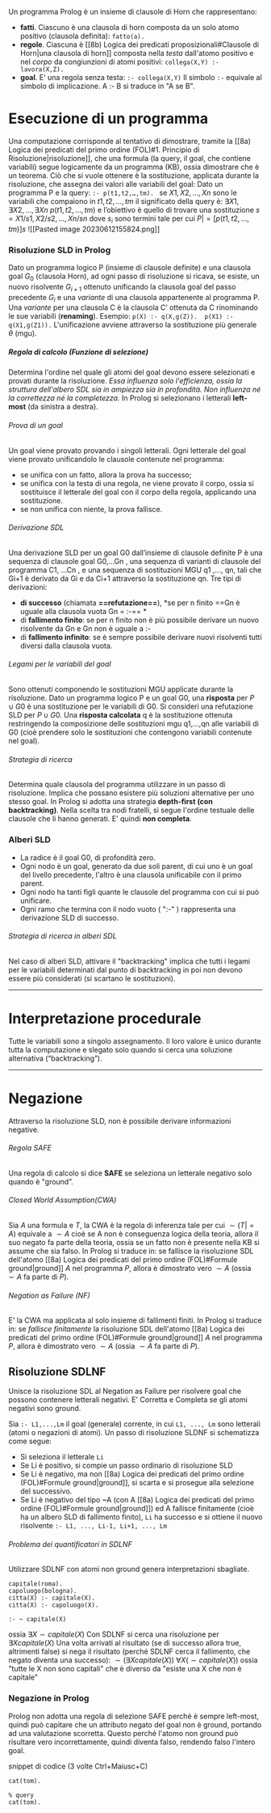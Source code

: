 Un programma Prolog è un insieme di clausole di Horn che rappresentano:
- **fatti**. Ciascuno è una clausola di horn composta da un solo atomo positivo (clausola definita):
  ```fatto(a).```
- **regole**. Ciascuna è [[8b) Logica dei predicati proposizionali#Clausole di Horn|una clausola di horn]] composta nella *testa* dall'atomo positivo e nel *corpo* da congiunzioni di atomi positivi:
  ```collega(X,Y) :- lavora(X,Z).```
- **goal**. E' una regola senza testa:
  ```:- collega(X,Y)```
  Il simbolo ```:-``` equivale al simbolo di implicazione. A :- B si traduce in "A se B".

# Esecuzione di un programma
Una computazione corrisponde al tentativo di dimostrare, tramite la [[8a) Logica dei predicati del primo ordine (FOL)#1. Principio di Risoluzione|risoluzione]], che una formula (la query, il goal, che contiene variabili) segue logicamente da un programma (KB), ossia dimostrare che è un teorema. Ciò che si vuole ottenere è la sostituzione, applicata durante la risoluzione, che assegna dei valori alle variabili del goal:
	Dato un programma P e la query: 
	```:- p(t1,t2,…,tm). ```
	se $X1,X2,…,Xn$ sono le variabili che compaiono in $t1,t2,…,tm$ il significato della query è: 
	$\exists X1,\exists X2,…,\exists Xn\ p(t1,t2,…,tm)$
	 e l’obiettivo è quello di trovare una sostituzione $s = {X1/s1,X2/s2,…,Xn/sn}$ dove $s_i$ sono termini tale per cui $P |= [p(t1,t2,…,tm)]s$
![[Pasted image 20230612155824.png]]

### Risoluzione SLD in Prolog
Dato un programma logico P (insieme di clausole definite) e una clausola goal $G_0$ (clausola Horn), ad ogni passo di risoluzione si ricava, se esiste, un nuovo risolvente $G_{i+1}$ ottenuto unificando la clausola goal del passo precedente $G_i$ e una *variante* di una clausola appartenente al programma P.
	Una *variante* per una clausola C è la clausola C’ ottenuta da C rinominando le sue variabili (**renaming**). Esempio: 
	```p(X) :- q(X,g(Z)). 
	p(X1) :- q(X1,g(Z1)).```
L'unificazione avviene attraverso la sostituzione più generale $\theta$ (mgu).

##### Regola di calcolo (Funzione di selezione)
Determina l'ordine nel quale gli atomi del goal devono essere selezionati e provati durante la risoluzione.
*Essa influenza solo l'efficienza, ossia la struttura dell'albero SDL sia in ampiezza sia in profondità. Non influenza né la correttezza né la completezza.*
In Prolog si selezionano i letterali **left-most** (da sinistra a destra).
###### Prova di un goal
Un goal viene provato provando i singoli letterali.
Ogni letterale del goal viene provato unificandolo le clausole contenute nel programma: 
- se unifica con un fatto, allora la prova ha successo; 
- se unifica con la testa di una regola, ne viene provato il corpo, ossia si sostituisce il letterale del goal con il corpo della regola, applicando una sostituzione.
- se non unifica con niente, la prova fallisce.

###### Derivazione SDL
Una derivazione SLD per un goal G0 dall’insieme di clausole definite P è una sequenza di clausole goal G0,…Gn , una sequenza di varianti di clausole del programma C1, …Cn , e una sequenza di sostituzioni MGU q1 ,…, qn,  tali che Gi+1 è derivato da Gi e da Ci+1 attraverso la sostituzione qn.
Tre tipi di derivazioni:
- **di successo** (chiamata **==refutazione==**), *se per n finito ==Gn è uguale alla clausola vuota Gn = :-== *
- di **fallimento finito**: se per n finito non è più possibile derivare un nuovo risolvente da Gn e Gn non è uguale a :- 
- di **fallimento infinito**: se è sempre possibile derivare nuovi risolventi tutti diversi dalla clausola vuota.

###### Legami per le variabili del goal
Sono ottenuti componendo le sostituzioni MGU applicate durante la risoluzione.
Dato un programma logico P e un goal G0, una **risposta** per $P\cup {G0}$ è una sostituzione per le variabili di G0.
Si consideri una refutazione SLD per $P\cup {G0}$. Una **risposta calcolata** q è la sostituzione ottenuta restringendo la composizione delle sostituzioni mgu q1,...,qn alle variabili di G0 (cioè prendere solo le sostituzioni che contengono variabili contenute nel goal).

###### Strategia di ricerca
Determina quale clausola del programma utilizzare in un passo di risoluzione.
Implica che possano esistere più soluzioni alternative per uno stesso goal.
In Prolog si adotta una strategia **depth-first (con backtracking)**. Nella scelta tra nodi fratelli, si segue l'ordine testuale delle clausole che li hanno generati. E' quindi **non completa**.


### Alberi SLD
- La radice è il goal G0, di profondità zero.
- Ogni nodo è un goal, generato da due soli parent, di cui uno è un goal del livello precedente, l'altro è una clausola unificabile con il primo parent.
- Ogni nodo ha tanti figli quante le clausole del programma con cui si può unificare.
- Ogni ramo che termina con il nodo vuoto ( ":-" ) rappresenta una derivazione SLD di successo.

###### Strategia di ricerca in alberi SDL
Nel caso di alberi SLD, attivare il "backtracking" implica che tutti i legami per le variabili determinati dal punto di backtracking in poi non devono essere più considerati (si scartano le sostituzioni).

---
# Interpretazione procedurale
Tutte le variabili sono a singolo assegnamento. Il loro valore è unico durante tutta la computazione e slegato solo quando si cerca una soluzione alternativa (“backtracking”).

---
# Negazione
Attraverso la risoluzione SLD, non è possibile derivare informazioni negative.

###### Regola SAFE
Una regola di calcolo si dice **SAFE** se seleziona un letterale negativo solo quando è "ground”.

###### Closed World Assumption(CWA)
Sia $A$ una formula e $T$, la CWA è la regola di inferenza tale per cui 
 $∼(T |= A)$  equivale a $∼A$
 cioè se A non è conseguenza logica della teoria, allora il suo negato fa parte della teoria, ossia se un fatto non è presente nella KB si assume che sia falso.
	In Prolog si traduce in: se fallisce la risoluzione SDL dell'atomo [[8a) Logica dei predicati del primo ordine (FOL)#Formule ground|ground]] $A$ nel programma $P$, allora è dimostrato vero $∼A$ (ossia $∼A$ fa parte di $P$).

###### Negation as Failure (NF)
E' la CWA ma applicata al solo insieme di fallimenti finiti.
	In Prolog si traduce in: se *fallisce finitamente* la risoluzione SDL dell'atomo [[8a) Logica dei predicati del primo ordine (FOL)#Formule ground|ground]] $A$ nel programma $P$, allora è dimostrato vero $∼A$ (ossia $∼A$ fa parte di $P$).

## Risoluzione SDLNF
Unisce la risoluzione SDL al Negation as Failure per risolvere goal che possono contenere letterali negativi.
E' Corretta e Completa se gli atomi negativi sono ground.

Sia `:- L1,...,Lm` il goal (generale) corrente, in cui `L1, ..., Lm` sono letterali (atomi o negazioni di atomi). Un passo di risoluzione SLDNF si schematizza come segue: 
- Si seleziona il letterale `Li`
- Se Li è positivo, si compie un passo ordinario di risoluzione SLD
- Se Li è negativo, ma non [[8a) Logica dei predicati del primo ordine (FOL)#Formule ground|ground]], si scarta e si prosegue alla selezione del successivo.
- Se Li è negativo del tipo ~A (con A [[8a) Logica dei predicati del primo ordine (FOL)#Formule ground|ground]]) ed A fallisce finitamente (cioè ha un albero SLD di fallimento finito), `Li` ha successo e si ottiene il nuovo risolvente
   `:- L1, ..., Li-1, Li+1, ..., Lm`

###### Problema dei quantificatori in SDLNF
Utilizzare SDLNF con atomi non ground genera interpretazioni sbagliate.
```
capitale(roma). 
capoluogo(bologna). 
citta(X) :- capitale(X). 
citta(X) :- capoluogo(X).

:- ~ capitale(X)
```
ossia
$∃X ∼ capitale(X)$
Con SDLNF si cerca una risoluzione per 
$∃Xcapitale(X)$
Una volta arrivati al risultato (se di successo allora true, altrimenti false) si nega il risultato (perché SDLNF cerca il fallimento, che negato diventa una successo):
$∼ (∃Xcapitale(X))$
$∀X(∼ capitale(X))$
ossia "tutte le X non sono capitali" che è diverso da "esiste una X che non è capitale"


### Negazione in Prolog
Prolog non adotta una regola di selezione SAFE perché è sempre left-most, quindi può capitare che un attributo negato del goal non è ground, portando ad una valutazione scorretta. Questo perché l'atomo non ground può risultare vero incorrettamente, quindi diventa falso, rendendo falso l'intero goal.



snippet di codice (3 volte Ctrl+Maiusc+C)
```run-prolog
cat(tom).

% query
cat(tom).
```
 